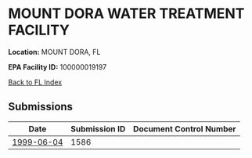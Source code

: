# MOUNT DORA WATER TREATMENT FACILITY

**Location:** MOUNT DORA, FL

**EPA Facility ID:** 100000019197

[Back to FL Index](../../index.md)

## Submissions

| Date | Submission ID | Document Control Number |
|------|--------------|-------------------------|
| [1999-06-04](submissions/1586.md) | 1586 |  |
